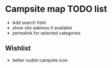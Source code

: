 # Campsite map TODO list

* Add search field
* show site address if available
* permalink for selected categories

## Wishlist

* better nudist campsite icon


